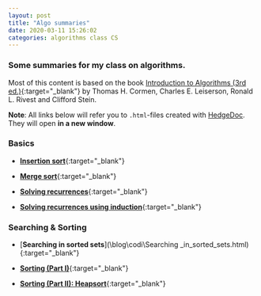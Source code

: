 ```yaml
---
layout: post
title: "Algo summaries"
date: 2020-03-11 15:26:02
categories: algorithms class CS
---
```

### Some summaries for my class on algorithms.

Most of this content is based on the book [Introduction to Algorithms (3rd ed.)](https://mitpress.mit.edu/books/introduction-algorithms-third-edition){:target="\_blank"} by Thomas H. Cormen, Charles E. Leiserson, Ronald L. Rivest and Clifford Stein.

**Note**: All links below will refer you to `.html`-files created with [HedgeDoc](https://md.kif.rocks/). They will open **in a new window**.


### Basics

+ [**Insertion sort**](\blog\codi\InsertionSort.html){:target="\_blank"}

+ [**Merge sort**](\blog\codi\MergeSort.html){:target="\_blank"}

+ [**Solving recurrences**](\blog\codi\Recurrences.html){:target="\_blank"}

+ [**Solving recurrences using induction**](\blog\codi\Recurrences_induction.html){:target="\_blank"}

### Searching & Sorting

+ [**Searching in sorted sets**](\blog\codi\Searching _in_sorted_sets.html){:target="\_blank"}

+ [**Sorting (Part I)**](\blog\codi\Sorting_Part_I.html){:target="\_blank"}

+ [**Sorting (Part II): Heapsort**](\blog\codi\Sorting_Part_II.html){:target="\_blank"}
 


